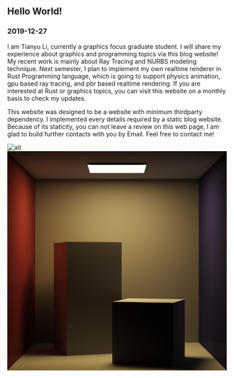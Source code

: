 ## Hello World!
### 2019-12-27
I am Tianyu Li, currently a graphics focus graduate student. I will share my experience about graphics and programming topics via this blog website! My recent work is mainly about Ray Tracing and NURBS modeling technique. Next semester, I plan to implement my own realtime renderer in Rust Programming language, which is going to support physics animation, gpu based ray tracing, and pbr based realtime rendering. If you are interested at Rust or graphics topics, you can visit this website on a monthly basis to check my updates. 

This website was designed to be a website with minimum thirdparty dependency. I implemented every details required by a static blog website. Because of its staticity, you can not leave a review on this web page, I am glad to build further contacts with you by Email. Feel free to contact me!

![alt](https://github.com/WeakKnight/weakknight.github.io/raw/master/assets/rtanimation.gif "Animation") 
![alt](https://github.com/WeakKnight/weakknight.github.io/raw/master/assets/pthighssp.png "Cornell Box") 